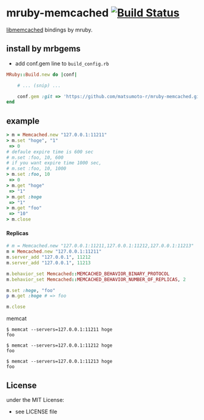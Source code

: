 # mruby-memcached   [![Build Status](https://travis-ci.org/matsumoto-r/mruby-memcached.png?branch=master)](https://travis-ci.org/matsumoto-r/mruby-memcached)
[libmemcached](http://libmemcached.org/libMemcached.html) bindings by mruby.
## install by mrbgems 
- add conf.gem line to `build_config.rb` 

```ruby
MRuby::Build.new do |conf|

    # ... (snip) ...

    conf.gem :git => 'https://github.com/matsumoto-r/mruby-memcached.git'
end
```
## example 
```ruby
> m = Memcached.new "127.0.0.1:11211"
> m.set "hoge", "1"
 => 0
# defaule expire time is 600 sec
# m.set :foo, 10, 600
# if you want expire time 1000 sec,
# m.set :foo, 10, 1000
> m.set :foo, 10
 => 0
> m.get "hoge"
 => "1"
> m.get :hoge
 => "1"
> m.get "foo"
 => "10"
> m.close
```
#### Replicas
```ruby
# m = Memcached.new "127.0.0.1:11211,127.0.0.1:11212,127.0.0.1:11213"
m = Memcached.new "127.0.0.1:11211"
m.server_add "127.0.0.1", 11212
m.server_add "127.0.0.1", 11213

m.behavior_set Memcached::MEMCACHED_BEHAVIOR_BINARY_PROTOCOL
m.behavior_set Memcached::MEMCACHED_BEHAVIOR_NUMBER_OF_REPLICAS, 2

m.set :hoge, "foo"
p m.get :hoge # => foo

m.close
```
memcat 
```
$ memcat --servers=127.0.0.1:11211 hoge
foo

$ memcat --servers=127.0.0.1:11212 hoge
foo

$ memcat --servers=127.0.0.1:11213 hoge
foo
```


## License
under the MIT License:
- see LICENSE file
